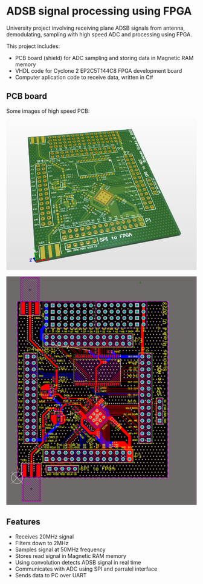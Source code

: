 # ADSB signal processing using FPGA

University project involving receiving plane ADSB signals from antenna, demodulating, sampling with high speed ADC and processing using FPGA.

This project includes:
* PCB board (shield) for ADC sampling and storing data in Magnetic RAM memory
* VHDL code for Cyclone 2 EP2C5T144C8 FPGA development board
* Computer aplication code to receive data, written in C#

## PCB board
Some images of high speed PCB:

![Foto1](/foto/Foto1.png)

![Foto1](/foto/Foto2.png)

## Features
* Receives 20MHz signal
* Filters down to 2MHz
* Samples signal at 50MHz frequency
* Stores read signal in Magnetic RAM memory
* Using convolution detects ADSB signal in real time
* Communicates with ADC using SPI and parralel interface
* Sends data to PC over UART